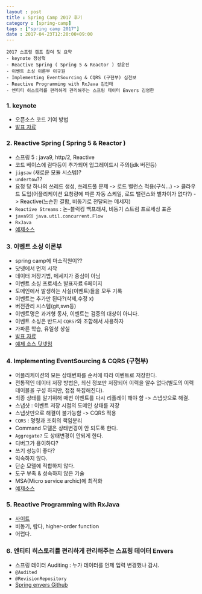 ```yaml
---
layout : post
title : Spring Camp 2017 후기
category : [spring-camp]
tags : ["spring camp 2017"]
date : 2017-04-23T12:20:00+09:00
---
```


```
2017 스프링 캠프 참여 및 요약
- keynote 정상혁
- Reactive Spring ( Spring 5 & Reactor ) 정윤진
- 이벤트 소싱 이론부 이규원
- Implementing EventSourcing & CQRS (구현부) 심천보
- Reactive Programming with RxJava 김인태
- 엔티티 히스토리를 편리하게 관리해주는 스프링 데이터 Envers 김영한
```

### 1. keynote

- 오픈소스 코드 기여 방법
- [발표 자료](http://benelog.github.io/docs/spring-camp-2017/)

### 2. Reactive Spring ( Spring 5 & Reactor )

- 스프링 5 : java9, http/2, Reactive
- 코드 베이스에 람다등이 추가되어 업그레이드시 주의(jdk 버전등)
- ```jigsaw``` (새로운 모듈 시스템)?
- ```undertow```??
- 요청 당 하나의 쓰레드 생성, 쓰레드풀 문제 -> 로드 밸런스 적용(구식...) -> 클라우드 도입(어플리케이션 요청량에 따른 자동 스케일, 로드 밸런스와 별차이가 없다?) -> Reactive(느슨한 결합, 비동기로 전달되는 메세지)
- ```Reactive Streams``` : 논-블럭킹 백프래셔, 비동기 스트림 프로세싱 표준
- ```java9의 java.util.concurrent.Flow```
- ```RxJava```
- [예제소스](https://github.com/joshlong/flux-flix-service)

### 3. 이벤트 소싱 이론부

- spring camp에 마소직원이??
- 닷넷에서 먼저 시작
- 데이터 저장기법, 메세지가 중심이 아님
- 이벤트 소싱 프로세스 발표자료 6페이지
- 도메인에서 발생하는 사실(이벤트)들을 모두 기록
- 이벤트는 추가만 된다?(삭제,수정 x)
- 버전관리 시스템(git,svn등)
- 이벤트명은 과거형 동사, 이벤트는 검증의 대상이 아니다.
- 이벤트 소싱은 반드시 ```CQRS?```와 조합해서 사용하자
- 가파른 학습, 유일성 상실
- [발표 자료](https://docs.com/gyuwon/5525/event-sourcing-spring-camp-2017)
- [예제 소스 닷넷임](https://github.com/Reacture/Khala.EventSourcing)

### 4. Implementing EventSourcing & CQRS (구현부)

- 어플리케이션의 모든 상태변화를 순서에 따라 이벤트로 저장한다.
- 전통적인 데이터 저장 방법은, 최신 정보만 저장되어 이력을 알수 없다(별도의 이력 테이블을 구성 하지만, 점점 복잡해진다).
- 최종 상태를 알기위해 매번 이벤트를 다시 리플레이 해야 함 -> 스냅샷으로 해결.
- 스냅샷 : 이벤트 저장 시점의 도메인 상태를 저장
- 스냅샷만으로 해결이 불가능함 -> CQRS 적용
- ```CQRS``` : 명령과 조회의 책임분리
- Command 모델은 상태변경이 안 되도록 한다.
- ```Aggregate?``` 도 상태변경이 안되게 한다.
- 디버그가 용이하다?
- 쓰기 성능이 좋다?
- 익숙하지 않다.
- 단순 모델에 적합하지 않다.
- 도구 부족 & 성숙하지 않은 기술
- MSA(Micro service archic)에 최적화
- [예제소스](https://github.com/jaceshim/springcamp2017)

### 5. Reactive Programming with RxJava

- [사이트](http://reactivex.io)
- 비동기, 람다, higher-order function
- 어렵다.

### 6. 엔티티 히스토리를 편리하게 관리해주는 스프링 데이터 Envers

- 스프링 데이터 Auditing : 누가 데이터를 언제 입력 변경했나 감시.
- ```@Audited```
- ```@RevisionRepository```
- [Spring envers Github](https://github.com/spring-projects/spring-data-envers)
